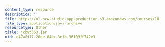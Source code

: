 ```yaml
---
content_type: resource
description: ''
file: https://ol-ocw-studio-app-production.s3.amazonaws.com/courses/18-02sc-multivariable-calculus-fall-2010/e47a891720ee04ee3efb36f09ff742e3_jcbwt363.jar
file_type: application/java-archive
resourcetype: Other
title: jcbwt363.jar
uid: e47a8917-20ee-04ee-3efb-36f09ff742e3
---
```

